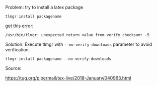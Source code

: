 Problem: 
try to install a latex package
```
tlmgr install packagename
```

get this error:
```
/usr/bin/tlmgr: unexpected return value from verify_checksum: -5
```

Solution:
Execute tlmgr with `--no-verify-downloads` parameter to avoid verification.

```
tlmgr install packagename --no-verify-downloads
```

Source:

<https://tug.org/pipermail/tex-live/2018-January/040963.html>
